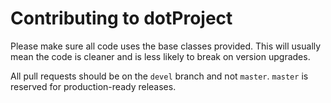# Contributing to dotProject

Please make sure all code uses the base classes provided.  This will usually mean the code is cleaner and is less likely to break on version upgrades.

All pull requests should be on the `devel` branch and not `master`.  `master` is reserved for production-ready releases.
